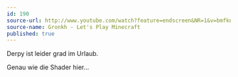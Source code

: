 ```yaml
---
id: 190
source-url: http://www.youtube.com/watch?feature=endscreen&NR=1&v=bmfkng2Wp8Y
source-name: Gronkh - Let's Play Minecraft
published: true
---
```


<p>Derpy ist leider grad im Urlaub.</p>

<p>Genau wie die Shader hier...</p>


